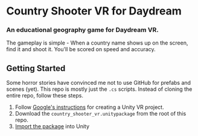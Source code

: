 # Country Shooter VR for Daydream

### An educational geography game for Daydream VR. 

The gameplay is simple - When a country name shows up on the screen, find it and shoot it. You'll be scored on speed and accuracy. 

## Getting Started

Some horror stories have convinced me not to use GitHub for prefabs and scenes (yet). This repo is mostly just the `.cs` scripts. Instead of cloning the entire repo, follow these steps. 

1. Follow [Google's instructions](https://developers.google.com/vr/develop/unity/get-started-android) for creating a Unity VR project. 
2. Download the `country_shooter_vr.unitypackage` from the root of this repo. 
3. [Import the package](https://docs.unity3d.com/Manual/AssetPackages.html#ImportingPackages) into Unity 

